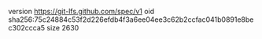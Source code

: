 version https://git-lfs.github.com/spec/v1
oid sha256:75c24884c53f2d226efdb4f3a6ee04ee3c62b2ccfac041b0891e8bec302ccca5
size 2630
